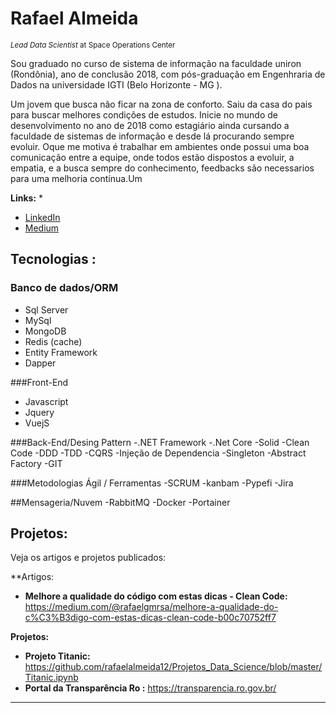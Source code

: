 # Rafael Almeida

<sub>*Lead Data Scientist* at Space Operations Center</sub>

Sou graduado no curso de  sistema de informação na faculdade uniron (Rondônia), ano de conclusão 2018, com pós-graduação em Engenhraria de Dados na universidade IGTI (Belo Horizonte - MG ).

Um jovem que busca não ficar na zona de conforto. Saiu da casa do pais para buscar melhores condições de estudos.
Inicie no mundo de desenvolvimento no ano de 2018 como estagiário ainda cursando a faculdade de sistemas de informação e desde lá procurando sempre evoluir.
Oque me motiva é trabalhar em ambientes onde possui uma boa comunicação entre a equipe, onde todos estão dispostos a evoluir, a empatia, e a busca sempre do conhecimento, feedbacks são necessarios para uma melhoria contínua.Um 

**Links:**
* 
* [LinkedIn](https://www.linkedin.com/in/rafael-de-souza-almeida-8905b018b/)
* [Medium](https://medium.com/@rafaelgmrsa)

## Tecnologias :
 ### Banco de dados/ORM
 - Sql Server
 - MySql
 - MongoDB
 - Redis (cache)
 - Entity Framework
 - Dapper
 
 ###Front-End
 - Javascript
 - Jquery
 - VuejS

  ###Back-End/Desing Pattern
  -.NET Framework
  -.Net Core
  -Solid
  -Clean Code
  -DDD
  -TDD
  -CQRS
  -Injeção de Dependencia
  -Singleton
  -Abstract Factory
  -GIT 
  
  ###Metodologias Ágil / Ferramentas
  -SCRUM
  -kanbam
  -Pypefi
  -Jira
  
  ##Mensageria/Nuvem
  -RabbitMQ
  -Docker
  -Portainer
  

## Projetos:
Veja os artigos e projetos publicados:

**Artigos:
* **Melhore a qualidade do código com estas dicas - Clean Code:** https://medium.com/@rafaelgmrsa/melhore-a-qualidade-do-c%C3%B3digo-com-estas-dicas-clean-code-b00c70752ff7

**Projetos:**
* **Projeto Titanic:** https://github.com/rafaelalmeida12/Projetos_Data_Science/blob/master/Titanic.ipynb
* **Portal da Transparência Ro :** https://transparencia.ro.gov.br/



---
